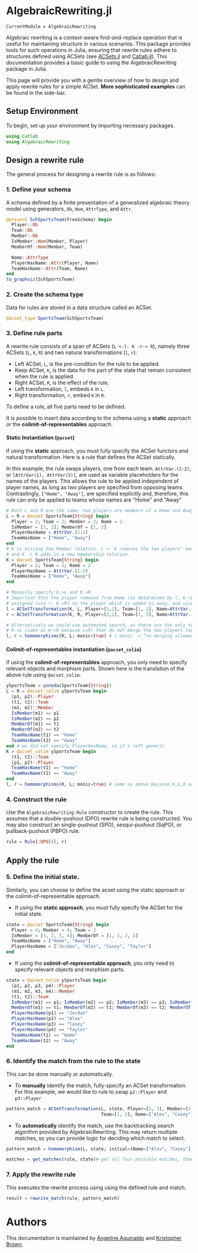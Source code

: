 # AlgebraicRewriting.jl

```@meta
CurrentModule = AlgebraicRewriting
```

Algebraic rewriting is a context-aware find-and-replace operation that is useful for maintaining structure in various scenarios. This package provides tools for such operations in Julia, ensuring that rewrite rules adhere to structures defined using ACSets (see [ACSets.jl](https://github.com/AlgebraicJulia/ACSets.jl) and [Catlab.jl](https://github.com/AlgebraicJulia/Catlab.jl)). This documentation provides a basic guide to using the AlgebraicRewriting package in Julia. 

This page will provide you with a gentle overview of how to design and apply rewrite rules for a simple ACSet. **More sophisticated examples** can be found in the side-bar.

## Setup Environment
To begin, set up your environment by importing necessary packages.

```julia
using Catlab
using AlgebraicRewriting
```

## Design a rewrite rule
The general process for designing a rewrite rule is as follows:

### 1. Define your schema 
A schema defined by a finite presentation of a generalized algebraic theory model using generators, `Ob`, `Hom`, `AttrType`, and `Attr`.

```julia
@present SchSportsTeam(FreeSchema) begin
  Player::Ob
  Team::Ob
  Member::Ob
  IsMember::Hom(Member, Player)
  MemberOf::Hom(Member, Team)

  Name::AttrType
  PlayerHasName::Attr(Player, Name)
  TeamHasName::Attr(Team, Name)
end
to_graphviz(SchSportsTeam)
```

### 2. Create the schema type 
Data for rules are stored in a data structure called an ACSet. 

```julia
@acset_type SportsTeam(SchSportsTeam)
```

### 3. Define rule parts
A rewrite rule consists of a span of ACSets (`L <-l- K -r-> R`), namely three ACSets (`L`, `K`, `R`) and two natural transformations (`l`, `r`):

- Left ACSet, `L`, is the pre-condition for the rule to be applied.
- Keep ACSet, `K`, is the data for the part of the state that remain consistent when the rule is applied.
- Right ACSet, `R`, is the effect of the rule.
- Left transformation, `l`, embeds `K` in `L`.
- Right transformation, `r`, embed `K` in `R`.

To define a rule, all five parts need to be defined. 

It is possible to insert data according to the schema using a **static** approach _or_ the **colimit-of-representables** approach.

#### Static Instantiation (`@acset`)
If using the **static** approach, you must fully specify the ACSet functors and natural transformation. Here is a rule that defines the ACSet statically. 

In this example, the rule swaps players, one from each team. `AttrVar.(1:2)`, or `[AttrVar(1), AttrVar(2)]`, are used as variable placeholders for the names of the players. This allows the rule to be applied independent of player names, as long as two players are specified from opposing teams. Contrastingly, `["Home", "Away"]`, are specified explicitly and, therefore, this rule can only be applied to teams whose names are "Home" and "Away"

```julia
# Both L and R are the same: two players are members of a Home and Away team
L = R = @acset SportsTeam{String} begin
  Player = 2; Team = 2; Member = 2; Name = 2
  IsMember = [1, 2]; MemberOf = [1, 2]
  PlayerHasName = AttrVar.(1:2)
  TeamHasName = ["Home", "Away"]
end
# K is missing the Member relation. L <- K removes the two players' memberships
# and K -> R adds in a new membership relation.
K = @acset SportsTeam{String} begin
  Player = 2; Team = 2; Name = 2
  PlayerHasName = AttrVar.(1:2)
  TeamHasName = ["Home", "Away"]
end

# Manually specify K->L and K->R
# Important that the player removed from Home (as determined by l: K->L) is 
# assigned (via r: K->R) to the player which is added to away, and vice-versa.
l = ACSetTransformation(K, L, Player=[1,2], Team=[1, 2], Name=AttrVar.([1,2]))
r = ACSetTransformation(K, R, Player=[2,1], Team=[1, 2], Name=AttrVar.([2,1])) # swap

# Alternatively we could use automated search, as there are the only two maps 
# K->L (same as K->R because L=R) that do not merge the two players together 
l, r = homomorphisms(K, L; monic=true) # ('monic' = "no merging allowed")
```

#### Colimit-of-representables instantiation (`@acset_colim`)
If using the **colimit-of-representables** approach, you only need to specify relevant objects and morphism parts. Shown here is the translation of the above rule using `@acset_colim`.

```julia
ySportsTeam = yoneda(SportsTeam{String})
L = R = @acset_colim ySportsTeam begin
  (p1, p2)::Player
  (t1, t2)::Team
  (m1, m2)::Member
  IsMember(m1) == p1
  IsMember(m2) == p2
  MemberOf(m1) == t1
  MemberOf(m2) == t2
  TeamHasName(t1) == "Home"
  TeamHasName(t2) == "Away"
end # we did not specify PlayerHasName, so it's left generic
K = @acset_colim ySportsTeam begin
  (t1, t2)::Team
  (p1, p2)::Player
  TeamHasName(t1) == "Home"
  TeamHasName(t2) == "Away"
end
l, r = homomorphisms(K, L; monic=true) # same as above because K,L,R are the same
```

### 4. Construct the rule
Use the `AlgebraicRewriting.Rule` constructor to create the rule. This assumes that a double-pushout (DPO) rewrite rule is being constructed. You may also construct an single-pushout (SPO), sesqui-pushout (SqPO), or pullback-pushout (PBPO) rule.

```julia
rule = Rule{:DPO}(l, r)
```

## Apply the rule
### 5. Define the initial state. 
Similarly, you can choose to define the acset using the static approach or the colimit-of-representable approach.

- If using the **static approach**, you must fully specify the ACSet for the initial state.

```julia
state = @acset SportsTeam{String} begin
  Player = 4; Member = 4; Team = 2
  IsMember = [1, 2, 3, 4]; MemberOf = [1, 1, 2, 2]
  TeamHasName = ["Home", "Away"]
  PlayerHasName = ["Jordan", "Alex", "Casey", "Taylor"]
end
```

- If using the **colimit-of-representable approach**, you only need to specify relevant objects and morphism parts.

```julia
state = @acset_colim ySportsTeam begin
  (p1, p2, p3, p4)::Player
  (m1, m2, m3, m4)::Member
  (t1, t2)::Team
  IsMember(m1) == p1; IsMember(m2) == p2; IsMember(m3) == p3; IsMember(m4) == p4
  MemberOf(m1) == t1; MemberOf(m2) == t1; MemberOf(m3) == t2; MemberOf(m4) == t2
  PlayerHasName(p1) == "Jordan"
  PlayerHasName(p2) == "Alex"
  PlayerHasName(p3) == "Casey"
  PlayerHasName(p4) == "Taylor"
  TeamHasName(t1) == "Home"
  TeamHasName(t2) == "Away"
end
```

### 6. Identify the match from the rule to the state
This can be done manually or automatically. 

- To **manually** identify the match, fully-specify an ACSet transformation. For this example, we would like to rule to swap `p2::Player` and `p3::Player`

```julia
pattern_match = ACSetTransformation(L, state, Player=[2, 3], Member=[2, 3], 
                                    Team=[1, 2], Name=["Alex", "Casey"])
```

- To **automatically** identify the match, use the backtracking search algorithm provided by AlgebraicRewriting. This may return multiple matches, so you can provide logic for deciding which match to select. 

```julia
pattern_match = homomorphism(L, state; initial=(Name=["Alex", "Casey"],))

matches = get_matches(rule, state)# get all four possible matches, then pick one
```

### 7. Apply the rewrite rule 
This executes the rewrite process using using the defined rule and match.

```julia
result = rewrite_match(rule, pattern_match)
```

# Authors

This documentation is maintained by [Angeline Aguinaldo](https://angelineaguinaldo.com/) and [Kristopher Brown](https://www.krisb.org/docs/research).